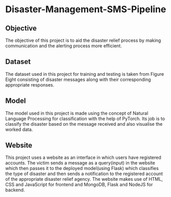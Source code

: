<h1>Disaster-Management-SMS-Pipeline</h1>

<h2>Objective</h2>
The objective of this project is to aid the disaster relief process by making communication and the alerting process more efficient. 
<br>
<h2>Dataset</h2>
The dataset used in this project for training and testing is taken from Figure Eight consisting of disaster messages along with their corresponding appropriate responses.
<br>
<h2>Model</h2>
The model used in this project is made using the concept of Natural Language Processing for classification with the help of PyTorch. Its job is to classify the disaster based on the message received and also visualise the worked data.
<br>
<h2>Website</h2>
This project uses a website as an interface in which users have registered accounts. The victim sends a message as a query(input) in the website which then passes it to the deployed model(using Flask) which classifies the type of disaster and then sends a notification to the registered account of the appropriate disaster relief agency. The website makes use of HTML, CSS and JavaScript for frontend and MongoDB, Flask and NodeJS for backend.
<br>

